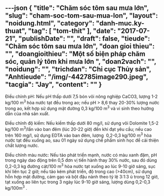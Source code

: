 ---json
{
    "title": "Chăm sóc tôm sau mưa lớn",
    "slug": "cham-soc-tom-sau-mua-lon",
    "layout": "noidung.html",
    "category": "danh-muc.ky-thuat",
    "tag": [
        "tom-thit"
    ],
    "date": "2017-07-21",
    "publishDate": "",
    "draft": false,
    "tieude": "Chăm sóc tôm sau mưa lớn",
    "doan gioi thieu": "",
    "doangioithieu": "Một số biện pháp chăm sóc, quản lý tôm khi mưa lớn ",
    "doan2vach": "",
    "noidung": "",
    "trichdan": "Chi cục Thủy sản",
    "Anhtieude": "/img/-442785image290.jpeg",
    "tacgia": "Jay",
    "__content__": ""
}
---
<p>Điều chỉnh pH: Nếu pH thấp dưới 7,5 b&oacute;n v&ocirc;i n&ocirc;ng nghiệp CaCO3, lượng 1-2 kg/100 m<sup>3&nbsp;</sup>h&ograve;a nước tạt đều trong ao; nếu pH &gt; 8,6 thay 20-30% lượng nước trong ao, kết hợp sử dụng mật đường 0,3 kg/100 m<sup>3</sup>&nbsp;v&agrave; vi sinh theo hướng dẫn của nh&agrave; sản xuất.</p>

<p>Điều chỉnh độ kiềm: Nếu kiềm thấp dưới 80 mg/l, sử dụng v&ocirc;i Dolomite 1,5-2 kg/100 m<sup>3</sup>/lần v&agrave;o ban đ&ecirc;m (l&uacute;c 20-22 giờ) đến khi đạt y&ecirc;u cầu; nếu cao tr&ecirc;n 160 mg/l, sử dụng EDTA v&agrave;o ban đ&ecirc;m, lượng &nbsp;0,2-0,3 kg/100 m<sup>3</sup>&nbsp;h&ograve;a nước tạt đều xuống ao, sau 01 ng&agrave;y sử dụng chế phẩm sinh học để cải thiện chất lượng nước.</p>

<p>Điều chỉnh m&agrave;u nước: Nếu tảo ph&aacute;t triển mạnh, nước c&oacute; m&agrave;u xanh đậm, pH trong ng&agrave;y dao động tr&ecirc;n 0,5 đơn vị tiến h&agrave;nh thay 30% nước, sau đ&oacute; d&ugrave;ng 0,2-0,3 kg đường c&aacute;t/100 m<sup>3</sup>&nbsp;h&ograve;a nước tạt xuống ao l&uacute;c 9-10 giờ s&aacute;ng, sục kh&iacute; li&ecirc;n tục 2 giờ; nếu tảo k&eacute;m ph&aacute;t triển, độ trong cao (&gt;40cm), sử dụng hỗn hợp mật đường, c&aacute;m gạo v&agrave; bột đậu n&agrave;nh theo tỷ lệ 3:1:3 ủ trong 12 giờ, tạt xuống ao li&ecirc;n tục trong 3 ng&agrave;y l&uacute;c 9-10 giờ s&aacute;ng, lượng d&ugrave;ng 0,2-0,3 kg/100m<sup>3</sup>&nbsp;.</p>
